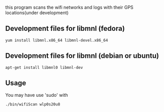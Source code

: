 this program scans the wifi networks and logs with their GPS locations(under development)  
## Development files for libmnl (fedora)

```
yum install libmnl.x86_64 libmnl-devel.x86_64  
```

## Development files for libmnl (debian or ubuntu)

```
apt-get install libmnl0 libmnl-dev
```

## Usage
You may have use 'sudo' with

```
./bin/wifiScan wlp0s20u8
```
